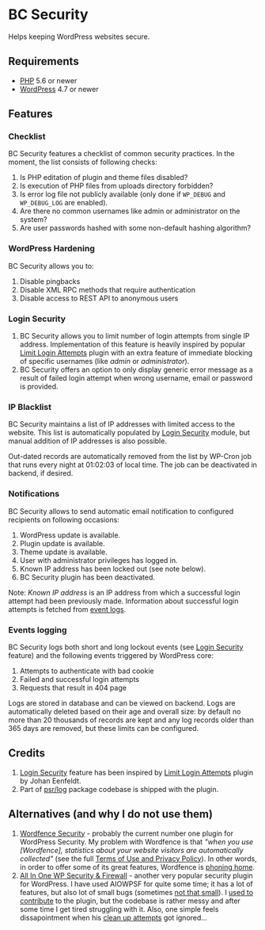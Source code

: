 # BC Security

Helps keeping WordPress websites secure.

## Requirements
* [PHP](https://secure.php.net/) 5.6 or newer
* [WordPress](https://wordpress.org/) 4.7 or newer

## Features

### Checklist

BC Security features a checklist of common security practices. In the moment, the list consists of following checks:
1. Is PHP editation of plugin and theme files disabled?
1. Is execution of PHP files from uploads directory forbidden?
1. Is error log file not publicly available (only done if `WP_DEBUG` and `WP_DEBUG_LOG` are enabled).
1. Are there no common usernames like admin or administrator on the system?
1. Are user passwords hashed with some non-default hashing algorithm?

### WordPress Hardening

BC Security allows you to:
1. Disable pingbacks
1. Disable XML RPC methods that require authentication
1. Disable access to REST API to anonymous users

### Login Security

1. BC Security allows you to limit number of login attempts from single IP address. Implementation of this feature is heavily inspired by popular [Limit Login Attempts](https://wordpress.org/plugins/limit-login-attempts/) plugin with an extra feature of immediate blocking of specific usernames (like _admin_ or _administrator_).
1. BC Security offers an option to only display generic error message as a result of failed login attempt when wrong username, email or password is provided.

### IP Blacklist

BC Security maintains a list of IP addresses with limited access to the website. This list is automatically populated by [Login Security](#login-security) module, but manual addition of IP addresses is also possible.

Out-dated records are automatically removed from the list by WP-Cron job that runs every night at 01:02:03 of local time. The job can be deactivated in backend, if desired.

### Notifications

BC Security allows to send automatic email notification to configured recipients on following occasions:

1. WordPress update is available.
1. Plugin update is available.
1. Theme update is available.
1. User with administrator privileges has logged in.
1. Known IP address has been locked out (see note below).
1. BC Security plugin has been deactivated.

Note: _Known IP address_ is an IP address from which a successful login attempt had been previously made. Information about successful login attempts is fetched from [event logs](#events-logging).

### Events logging

BC Security logs both short and long lockout events (see [Login Security](#login-security) feature) and the following events triggered by WordPress core:

1. Attempts to authenticate with bad cookie
1. Failed and successful login attempts
1. Requests that result in 404 page

Logs are stored in database and can be viewed on backend. Logs are automatically deleted based on their age and overall size: by default no more than 20 thousands of records are kept and any log records older than 365 days are removed, but these limits can be configured.

## Credits

1. [Login Security](#login-security) feature has been inspired by [Limit Login Attempts](https://wordpress.org/plugins/limit-login-attempts/) plugin by Johan Eenfeldt.
1. Part of [psr/log](https://packagist.org/packages/psr/log) package codebase is shipped with the plugin.

## Alternatives (and why I do not use them)

1. [Wordfence Security](https://wordpress.org/plugins/wordfence/) - probably the current number one plugin for WordPress Security. My problem with Wordfence is that _"when you use [Wordfence], statistics about your website visitors are automatically collected"_ (see the full [Terms of Use and Privacy Policy](https://www.wordfence.com/terms-of-use-and-privacy-policy/)). In other words, in order to offer some of its great features, Wordfence is [phoning home](https://en.wikipedia.org/wiki/Phoning_home).
1. [All In One WP Security & Firewall](https://wordpress.org/plugins/all-in-one-wp-security-and-firewall/) - another very popular security plugin for WordPress. I have used AIOWPSF for quite some time; it has a lot of features, but also lot of small bugs (sometimes [not that small](https://sumofpwn.nl/advisory/2016/cross_site_scripting_in_all_in_one_wp_security___firewall_wordpress_plugin.html)). I [used to contribute](https://github.com/Arsenal21/all-in-one-wordpress-security/commits?author=chesio) to the plugin, but the codebase is rather messy and after some time I get tired struggling with it. Also, one simple feels dissapointment when his [clean up attempts](https://github.com/Arsenal21/all-in-one-wordpress-security/pull/34) got ignored...
